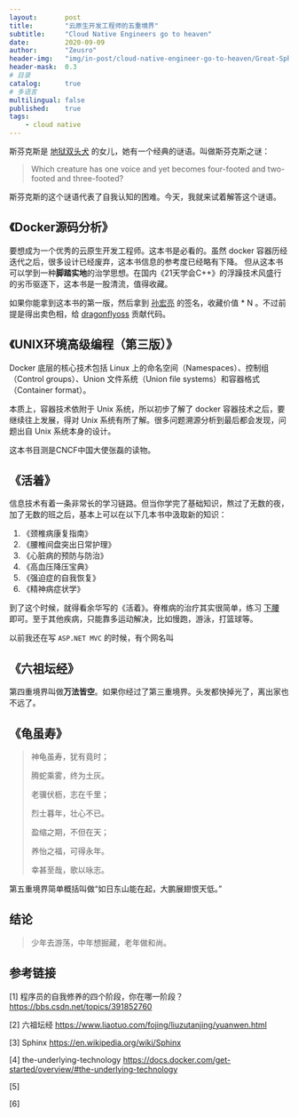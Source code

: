 ```yaml
---
layout:       post
title:        "云原生开发工程师的五重境界"
subtitle:     "Cloud Native Engineers go to heaven"
date:         2020-09-09
author:       "Zeusro"
header-img:   "img/in-post/cloud-native-engineer-go-to-heaven/Great-Sphinx-Giza-Egypt.jpg"
header-mask:  0.3
# 目录
catalog:      true
# 多语言
multilingual: false
published:    true
tags:
    - cloud native
---
```



斯芬克斯是
[地狱双头犬](http://mp.weixin.qq.com/s?__biz=MzI1ODEyNDg3MA==&mid=2655475426&idx=1&sn=46f0e640feae4c4afac374b3928b691e&chksm=f1bf0bcbc6c882dd4159982119c36e091be1d4cf12cd8d9f29f05bc3e38d378f030347ee80a2&mpshare=1&scene=23&srcid=0909hfH7Peo4PyTVSU8U3yyv&sharer_sharetime=1599615406806&sharer_shareid=9b8919de2238b20229856a42c8974cdc#rd)
的女儿，她有一个经典的谜语。叫做斯芬克斯之谜：

> Which creature has one voice and yet becomes four-footed and two-footed and three-footed?

斯芬克斯的这个谜语代表了自我认知的困难。今天，我就来试着解答这个谜语。

## 《Docker源码分析》

要想成为一个优秀的云原生开发工程师。这本书是必看的。虽然 docker 容器历经迭代之后，很多设计已经废弃，这本书信息的参考度已经略有下降。
但从这本书可以学到一种**脚踏实地**的治学思想。在国内《21天学会C++》的浮躁技术风盛行的劣币驱逐下，这本书是一股清流，值得收藏。

如果你能拿到这本书的第一版，然后拿到 [孙宏亮](https://github.com/allencloud) 的签名，收藏价值 * N 。不过前提是得出卖色相，给 [dragonflyoss](https://github.com/dragonflyoss) 贡献代码。

## 《UNIX环境高级编程（第三版）》

Docker 底层的核心技术包括 Linux 上的命名空间（Namespaces）、控制组（Control groups）、Union 文件系统（Union file systems）和容器格式（Container format）。

本质上，容器技术依附于 Unix 系统，所以初步了解了 docker 容器技术之后，要继续往上发展，得对 Unix 系统有所了解。很多问题溯源分析到最后都会发现，问题出自 Unix 系统本身的设计。

这本书目测是CNCF中国大使张磊的读物。

## 《活着》

信息技术有着一条非常长的学习链路。但当你学完了基础知识，熬过了无数的夜，加了无数的班之后，基本上可以在以下几本书中汲取新的知识：

1. 《颈椎病康复指南》
1. 《腰椎间盘突出日常护理》
1. 《心脏病的预防与防治》
1. 《高血压降压宝典》
1. 《强迫症的自我恢复》
1. 《精神病症状学》

到了这个时候，就得看余华写的《活着》。脊椎病的治疗其实很简单，练习 [下腰](https://www.bilibili.com/video/BV197411n7U8) 即可。至于其他疾病，只能靠多运动解决，比如慢跑，游泳，打篮球等。

以前我还在写 `ASP.NET MVC` 的时候，有个网名叫

## 《六祖坛经》

第四重境界叫做**万法皆空**。如果你经过了第三重境界。头发都快掉光了，离出家也不远了。

## 《龟虽寿》

> 神龟虽寿，犹有竟时；
> 
> 腾蛇乘雾，终为土灰。
> 
> 老骥伏枥，志在千里；
> 
> 烈士暮年，壮心不已。
> 
> 盈缩之期，不但在天；
> 
> 养怡之福，可得永年。
> 
> 幸甚至哉，歌以咏志。

第五重境界简单概括叫做“如日东山能在起，大鹏展翅恨天低。”

## 结论

> 少年去游荡，中年想掘藏，老年做和尚。

## 参考链接

[1]
程序员的自我修养的四个阶段，你在哪一阶段？
https://bbs.csdn.net/topics/391852760

[2]
六祖坛经
https://www.liaotuo.com/fojing/liuzutanjing/yuanwen.html

[3]
Sphinx
https://en.wikipedia.org/wiki/Sphinx

[4]
the-underlying-technology
https://docs.docker.com/get-started/overview/#the-underlying-technology

[5]



[6]
